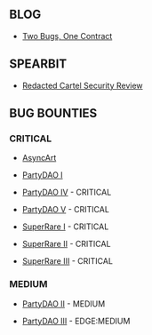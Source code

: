 ## BLOG
* [Two Bugs, One Contract](https://mirror.xyz/0x7c9228520C78fcF3143C55dde4F4103517214574/XYhrRg4_vYHliAIh6MB-dSplB6_5gACQqkiLwEhU4VA)

## SPEARBIT

* [Redacted Cartel Security Review](https://github.com/redacted-cartel/audits/blob/master/dinero-pirex-eth/pirex-eth/spearbit.pdf)

## BUG BOUNTIES

### CRITICAL

* [AsyncArt](https://gist.github.com/ayeslick/02fcaaca9ed87555652464462438ba48) 

* [PartyDAO I](https://gist.github.com/ayeslick/efc6964f58a418c1bafcff2c56d213b0)

* [PartyDAO IV](https://gist.github.com/ayeslick/c09839724cf7c679178357bde0ac6d78) - CRITICAL

* [PartyDAO V](https://gist.github.com/ayeslick/9ee6ff2201a42e52905e23f1300d0519) - CRITICAL

* [SuperRare I](https://gist.github.com/ayeslick/956d97ef62e87584c7548ac0991b7fe3) - CRITICAL

* [SuperRare II](https://gist.github.com/ayeslick/e2b573252445dad4a8c7c3737c38024d) - CRITICAL

* [SuperRare III](https://gist.github.com/ayeslick/b91747ab21d7155566f9e0ba02f12e7e) - CRITICAL

### MEDIUM

* [PartyDAO II](https://gist.github.com/ayeslick/f27cecd9d6d5488ced7c52035bcbf257) - MEDIUM

* [PartyDAO III](https://gist.github.com/ayeslick/c70ad2a78971631064c512878cb24613) - EDGE:MEDIUM 
